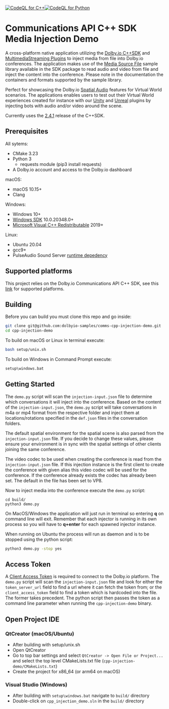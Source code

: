 [![CodeQL for C++](https://github.com/dolbyio-samples/comms-cpp-injection-demo/actions/workflows/codeql-analysis-cpp.yml/badge.svg)](https://github.com/dolbyio-samples/comms-cpp-injection-demo/actions/workflows/codeql-analysis-cpp.yml)[![CodeQL for Python](https://github.com/dolbyio-samples/comms-cpp-injection-demo/actions/workflows/codeql-analysis-python.yml/badge.svg)](https://github.com/dolbyio-samples/comms-cpp-injection-demo/actions/workflows/codeql-analysis-python.yml)

# Communications API C++ SDK Media Injection Demo

A cross-platform native application utilizing the [Dolby.io C++SDK](https://api-references.dolby.io/comms-sdk-cpp/index.html) and [MultimediaStreaming Plugins](https://api-references.dolby.io/comms-sdk-cpp/api/sdk/injector.html#default-media-injector) to inject media from file into Dolby.io conferences. The application makes use of the [Media Source File](https://api-references.dolby.io/comms-sdk-cpp/api/sdk/injector.html#media-file-source-sample) sample library available in the SDK package to read audio and video from file and inject the content into the conference. Please note in the documentation the containers and formats supported by the sample library. 

Perfect for showcasing the Dolby.io [Spatial Audio](https://docs.dolby.io/communications-apis/docs/guides-spatial-audio) features for Virtual World scenarios. The applications enables users to test out their Virtual World experiences created for instance with our [Unity](https://docs.dolby.io/communications-apis/docs/unity-overview) and [Unreal](https://docs.dolby.io/communications-apis/docs/unreal-overview) plugins by injecting bots with audio and/or video around the scene.

Currently uses the [2.4.1](https://github.com/DolbyIO/comms-sdk-cpp/releases/tag/2.4.1) release of the C++SDK. 

## Prerequisites
All sytems:
- CMake 3.23
- Python 3
  - requests module (pip3 install requests)
- A Dolby.io account and access to the Dolby.io dashboard

macOS:
- macOS 10.15+
- Clang

Windows:
- Windows 10+
- [Windows SDK](https://developer.microsoft.com/en-us/windows/downloads/windows-sdk/) 10.0.20348.0+
- [Microsoft Visual C++ Redistributable](https://learn.microsoft.com/en-us/cpp/windows/latest-supported-vc-redist) 2019+

Linux:
- Ubuntu 20.04
- gcc9+
- PulseAudio Sound Server [runtime depedency](https://api-references.dolby.io/comms-sdk-cpp/other/run_time_deps.html#linux-systems)

## Supported platforms
This project relies on the Dolby.io Communications API C++ SDK, see this [link](https://api-references.dolby.io/comms-sdk-cpp/other/supported_platforms.html) for supported platforms.

## Building
Before you can build you must clone this repo and go inside:
```bash
git clone git@github.com:dolbyio-samples/comms-cpp-injection-demo.git 
cd cpp-injection-demo
```
To build on macOS or Linux in terminal execute:
```bash
bash setup/unix.sh
```
To build on Windows in Command Prompt execute:
```bash
setup\windows.bat
```

## Getting Started
The `demo.py` script will scan the `injection-input.json` file to determine which conversations it will inject into the conference. Based on the content of the `injection-input.json`, the `demo.py` script will take conversations in m4a or mp4 format from the respective folder and inject them at locations/rotations specified in the `def.json` files in the conversation folders.

The default spatial environment for the spatial scene is also parsed from the `injection-input.json` file. If you decide to change these values, please ensure your environment is in sync with the spatial settings of other clients joining the same conference. 

The video codec to be used when creating the conference is read from the `injection-input.json` file. If this injection instance is the first client to create the conference with given alias this video codec will be used for the conference. If the conference already exists the codec has already been set. The default in the file has been set to VP8.

Now to inject media into the conference execute the `demo.py` script: 
```
cd build/
python3 demo.py 
```
On MacOS/Windows the application will just run in terminal so entering **q** on command line will exit. Remember that each injector is running in its own process so you will have to **q+enter** for each spawned injector
instance.

When running on Ubuntu the process will run as daemon and is to be stopped using the python script:
```bash
python3 demo.py -stop yes
```

## Access Token
A [Client Access Token](https://api-references.dolby.io/comms-sdk-cpp/other/getting_started.html#getting-the-access-token) is required to connect to the Dolby.io platform. The `demo.py` script will scan the `injection-input.json` file and look for either the `token_server_url` field to find a url where it can fetch the token from; or the `client_access_token` field to find a token which is hardcoded into the file. The former takes precedent. The python script then passes the token as a command line parameter when running the `cpp-injection-demo` binary.

## Open Project IDE
### QtCreator (macOS/Ubuntu)
 - After building with setup/unix.sh
 - Open QtCreator
 - Go to top bar settings and select `QtCreator -> Open File or Project...` and select the top level CMakeLists.txt file (`cpp-injection-demo/CMakeLists.txt`)
 - Create the project for x86_64 (or arm64 on macOS)

### Visual Studio (Windows)
 - After building with `setup\windows.bat` navigate to `build/` directory
 - Double-click on `cpp_injection_demo.sln` in the `build/` directory
